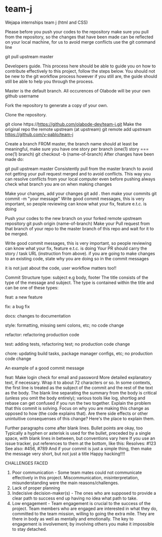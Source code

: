 # team-j

Wejapa internships team j (html and CSS)

Please before you push your codes to the repository make sure you pull from the repository, so the changes that have been made can be reflected on your local machine, for us to avoid merge conflicts use the git command line

git pull upstream master


Developers guide.
This process here should be able to guide you on how to contribute effectively to this project, follow the steps below. You should not be new to the git workflow process however if you still are, the guide should still be able to help you through the process.

Master is the default branch.
All occurences of Olabode will be your own github username

Fork the repository to generate a copy of your own.

Clone the repository.

git clone https://https://github.com/olabode-dev/team-j.git
Make the original repo the remote upstream (at upstream)
git remote add upstream https://github.com/v-pablo/team-j

Create a branch FROM master, the branch name should at least be meaningful, make sure you have one story per branch (one(1) story === one(1) branch)
git checkout -b (name-of-branch)
After changes have been made do:

git pull upstream master
Consistently pull from the master branch to avoid not getting your pull request merged and to avoid conflicts. This way you can resolve conflicts from your local computer even before pushing always check what branch you are on when making changes

Make your changes, add your changes
git add .
then make your commits
git commit -m "your message"
Write good commit messages, this is very important, so people reviewing can know what your fix, feature e.t.c. is doing

Push your codes to the new branch on your forked remote upstream repository
git push origin (name-of-branch)
Make your Pull request from that branch of your repo to the master branch of this repo and wait for it to be merged.

Write good commit messages, this is very important, so people reviewing can know what your fix, feature e.t.c. is doing Your PR should carry the story / task URL (instruction from above). if you are going to make changes to an existing code, state why you are doing so in the commit messages

it is not just about the code, user workflow matters too!!

Commit Structure
type: subject e.g body, footer
The title consists of the type of the message and subject. The type is contained within the title and can be one of these types:

feat: a new feature

fix: a bug fix

docs: changes to documentation

style: formatting, missing semi colons, etc; no code change

refactor: refactoring production code

test: adding tests, refactoring test; no production code change

chore: updating build tasks, package manager configs, etc; no production code change

An example of a good commit message

feat: Make login check for email and password
More detailed explanatory text, if necessary. Wrap it to about 72 characters or so. In some contexts, the first line is treated as the subject of the commit and the rest of the text as the body. The blank line separating the summary from the body is critical (unless you omit the body entirely); various tools like log, shortlog and rebase can get confused if you run the two together. Explain the problem that this commit is solving. Focus on why you are making this change as opposed to how (the code explains that). Are there side effects or other unintuitive consequenses of this change? Here's the place to explain them.

Further paragraphs come after blank lines.
Bullet points are okay, too
Typically a hyphen or asterisk is used for the bullet, preceded by a single space, with blank lines in between, but conventions vary here
If you use an issue tracker, put references to them at the bottom, like this: Resolves: #123 See also: #456, #789 And if your commit is just a simple thing, then make the message very short, but not just a title
Happy hacking!!!!

CHALLENGES FACED
1. Poor communication - Some team mates could not communicate effectively in this project. Miscommunication, misinterpretation, misunderstanding were the main reasons/challenges.
2. Lack of proper planning
3. Indecisive decision-maker(s) - The ones who are supposed to provide a clear path to success end up having no idea what path to take. 
4. Low engagement - Team engagement is crucial to the success of the project. Team members who are engaged are interested in what they do, committed to the team mission, willing to going the extra mile. They are there in body as well as mentally and emotionally. The key to engagement is involvement; by involving others you make it impossible to stay detached.
